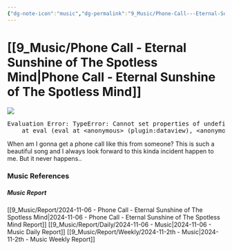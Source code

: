 ```yaml
---
{"dg-note-icon":"music","dg-permalink":"9_Music/Phone-Call---Eternal-Sunshine-of-The-Spotless-Mind","created-date":"2024-11-06 11:10:36 pm","date":"2024-11-06","type":"music","tags":["music"],"aliases":null,"title":"Phone Call - Eternal Sunshine of The Spotless Mind","music-url":"https://open.spotify.com/track/7LYeytL8R2fuqnsW1s0k86","album":"Eternal Sunshine Of The Spotless Mind","album-release-date":"2004-01-01","album-url":"https://open.spotify.com/album/5yOO5ZvqDZx5Sr8jOGtWRR","cover":"![Eternal Sunshine Of The Spotless Mind](https://i.scdn.co/image/ab67616d00001e025eb9cb335bcd4b42afdb87e5)","cover-url":"https://i.scdn.co/image/ab67616d00001e025eb9cb335bcd4b42afdb87e5","artists":"Jon Brion","added-at":"Wed Nov 06 2024 - 오후 11:10:37","rating":"⭐⭐⭐⭐⭐⭐⭐⭐","dg-publish":true,"permalink":"/9_Music/Phone-Call---Eternal-Sunshine-of-The-Spotless-Mind/","dgPassFrontmatter":true,"noteIcon":"music"}
---
```


# [[9_Music/Phone Call - Eternal Sunshine of The Spotless Mind\|Phone Call - Eternal Sunshine of The Spotless Mind]]
![](https://i.scdn.co/image/ab67616d00001e025eb9cb335bcd4b42afdb87e5)


<pre class="dataview dataview-error">Evaluation Error: TypeError: Cannot set properties of undefined (setting 'innerHTML')
    at eval (eval at &lt;anonymous&gt; (plugin:dataview), &lt;anonymous&gt;:6:21)</pre>


When am I gonna get a phone call like this from someone?
This is such a beautiful song and I always look forward to this kinda incident happen to me.
But it never happens..







### Music References
##### Music Report
[[9_Music/Report/2024-11-06 - Phone Call - Eternal Sunshine of The Spotless Mind\|2024-11-06 - Phone Call - Eternal Sunshine of The Spotless Mind Report]]
[[9_Music/Report/Daily/2024-11-06 - Music\|2024-11-06 - Music Daily Report]]
[[9_Music/Report/Weekly/2024-11-2th - Music\|2024-11-2th - Music Weekly Report]]





